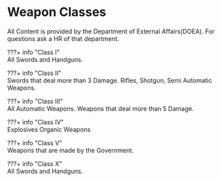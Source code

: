 # Weapon Classes

All Content is provided by the Department of External Affairs(DOEA). For questions 
ask a HR of that department. 

???+ info "Class I"  
    All Swords and Handguns. 

???+ info "Class II"  
    Swords that deal more than 3 Damage. 
    Rifles, Shotgun, Semi Automatic Weapons. 
    
???+ info "Class III"  
    All Automatic Weapons. 
    Weapons that deal more than 5 Damage. 
    
???+ info "Class IV"  
    Explosives 
    Organic Weapons 
 
???+ info "Class V"  
    Weapons that are made by the Government. 
    
???+ info "Class X"  
    All Swords and Handguns. 
